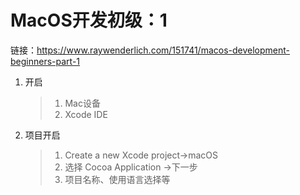 # MacOS开发初级：1

链接：https://www.raywenderlich.com/151741/macos-development-beginners-part-1

1. 开启

	> 1. Mac设备
	> 2. Xcode IDE
	
2. 项目开启

	> 1. Create a new Xcode project->macOS 
	> 2. 选择 Cocoa Application ->下一步
	> 3. 项目名称、使用语言选择等